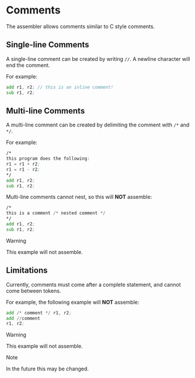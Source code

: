 # Comments

The assembler allows comments similar to C style comments.

## Single-line Comments

A single-line comment can be created by writing `//`. A newline character will end the comment.

For example:

```asm
add r1, r2; // this is an inline comment!
sub r1, r2;
```

## Multi-line Comments

A multi-line comment can be created by delimiting the comment with `/*` and `*/`.

For example:

```asm
/*
this program does the following:
r1 = r1 + r2;
r1 = r1 - r2;
*/
add r1, r2;
sub r1, r2;
```

Multi-line comments cannot nest, so this will **NOT** assemble:

```asm
/*
this is a comment /* nested comment */
*/
add r1, r2;
sub r1, r2;
```

> [!WARNING]
> This example will not assemble.

## Limitations

Currently, comments must come after a complete statement, and cannot come between tokens.

For example, the following example will **NOT** assemble:

```asm
add /* comment */ r1, r2;
add //comment
r1, r2;
```

> [!WARNING]
> This example will not assemble.

> [!NOTE]
> In the future this may be changed.
